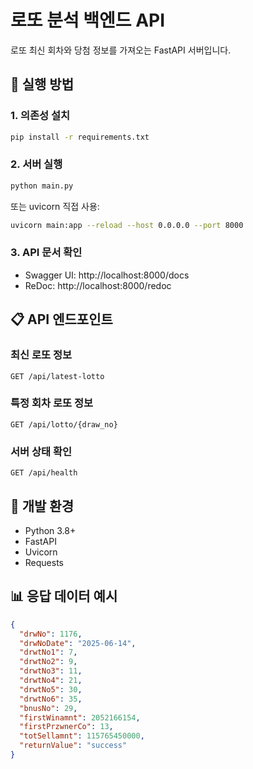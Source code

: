 # 로또 분석 백엔드 API

로또 최신 회차와 당첨 정보를 가져오는 FastAPI 서버입니다.

## 🚀 실행 방법

### 1. 의존성 설치
```bash
pip install -r requirements.txt
```

### 2. 서버 실행
```bash
python main.py
```

또는 uvicorn 직접 사용:
```bash
uvicorn main:app --reload --host 0.0.0.0 --port 8000
```

### 3. API 문서 확인
- Swagger UI: http://localhost:8000/docs
- ReDoc: http://localhost:8000/redoc

## 📋 API 엔드포인트

### 최신 로또 정보
```
GET /api/latest-lotto
```

### 특정 회차 로또 정보
```
GET /api/lotto/{draw_no}
```

### 서버 상태 확인
```
GET /api/health
```

## 🔧 개발 환경

- Python 3.8+
- FastAPI
- Uvicorn
- Requests

## 📊 응답 데이터 예시

```json
{
  "drwNo": 1176,
  "drwNoDate": "2025-06-14",
  "drwtNo1": 7,
  "drwtNo2": 9,
  "drwtNo3": 11,
  "drwtNo4": 21,
  "drwtNo5": 30,
  "drwtNo6": 35,
  "bnusNo": 29,
  "firstWinamnt": 2052166154,
  "firstPrzwnerCo": 13,
  "totSellamnt": 115765450000,
  "returnValue": "success"
}
``` 